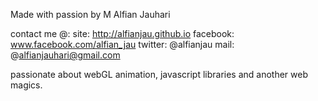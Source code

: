 Made with passion by M Alfian Jauhari

contact me @:
site:       http://alfianjau.github.io
facebook:   www.facebook.com/alfian_jau
twitter:    @alfianjau
mail:       @alfianjauhari@gmail.com

passionate about webGL animation, javascript libraries and another web magics.